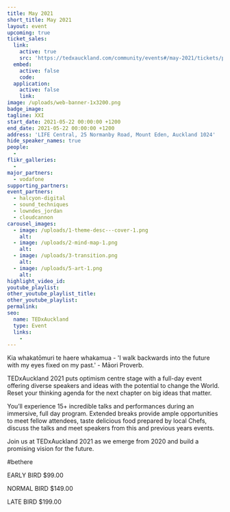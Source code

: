 ```yaml
---
title: May 2021
short_title: May 2021
layout: event
upcoming: true
ticket_sales:
  link:
    active: true
    src: 'https://tedxauckland.com/community/events#/may-2021/tickets/purchase'
  embed:
    active: false
    code:
  application:
    active: false
    link:
image: /uploads/web-banner-1x3200.png
badge_image:
tagline: XXI
start_date: 2021-05-22 00:00:00 +1200
end_date: 2021-05-22 00:00:00 +1200
address: 'LIFE Central, 25 Normanby Road, Mount Eden, Auckland 1024'
hide_speaker_names: true
people:
  -
flikr_galleries:
  -
major_partners:
  - vodafone
supporting_partners:
event_partners:
  - halcyon-digital
  - sound_techniques
  - lowndes_jordan
  - cloudcannon
carousel_images:
  - image: /uploads/1-theme-desc---cover-1.png
    alt:
  - image: /uploads/2-mind-map-1.png
    alt:
  - image: /uploads/3-transition.png
    alt:
  - image: /uploads/5-art-1.png
    alt:
highlight_video_id:
youtube_playlist:
other_youtube_playlist_title:
other_youtube_playlist:
permalink:
seo:
  name: TEDxAuckland
  type: Event
  links:
    -
---
```


Kia whakatōmuri te haere whakamua - 'I walk backwards into the future with my eyes fixed on my past.' - Māori Proverb.

TEDxAuckland 2021 puts optimism centre stage with a full-day event offering diverse speakers and ideas with the potential to change the World. Reset your thinking agenda for the next chapter on big ideas that matter.

You’ll experience 15+ incredible talks and performances during an immersive, full day program. Extended breaks provide ample opportunities to meet fellow attendees, taste delicious food prepared by local Chefs, discuss the talks and meet speakers from this and previous years events.

Join us at TEDxAuckland 2021 as we emerge from 2020 and build a promising vision for the future.

\#bethere

EARLY BIRD $99.00

NORMAL BIRD $149.00

LATE BIRD $199.00

